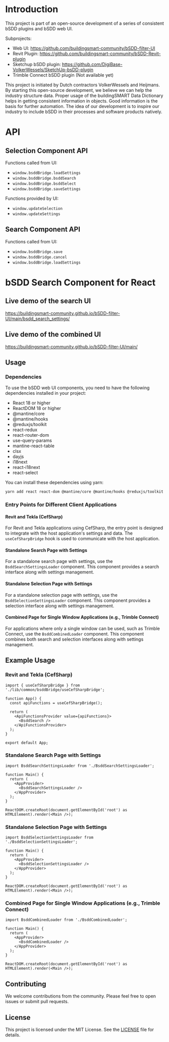 # Introduction
This project is part of an open-source development of a series of consistent bSDD plugins and bSDD web UI.


Subprojects:
- Web UI: https://github.com/buildingsmart-community/bSDD-filter-UI
- Revit Plugin: https://github.com/buildingsmart-community/bSDD-Revit-plugin
- Sketchup bSDD plugin: https://github.com/DigiBase-VolkerWessels/SketchUp-bsDD-plugin
- Trimble Connect bSDD plugin (Not available yet)

This project is initiated by Dutch contractors VolkerWessels and Heijmans. By starting this open-source development, we believe we can help the industry structure data. Proper usage of the buildingSMART Data Dictionary helps in getting consistent information in objects. Good information is the basis for further automation. The idea of our development is to inspire our industry to include bSDD in their processes and software products natively.

# API
## Selection Component API
Functions called from UI:
* `window.bsddBridge.loadSettings`
* `window.bsddBridge.bsddSearch`
* `window.bsddBridge.bsddSelect`
* `window.bsddBridge.saveSettings`
 
Functions provided by UI:
* `window.updateSelection`
* `window.updateSettings`

## Search Component API
Functions called from UI:
* `window.bsddBridge.save`
* `window.bsddBridge.cancel`
* `window.bsddBridge.loadSettings`

# bSDD Search Component for React

## Live demo of the search UI
https://buildingsmart-community.github.io/bSDD-filter-UI/main/bsdd_search_settings/

## Live demo of the combined UI
https://buildingsmart-community.github.io/bSDD-filter-UI/main/

## Usage

### Dependencies
To use the bSDD web UI components, you need to have the following dependencies installed in your project:
- React 18 or higher
- ReactDOM 18 or higher
- @mantine/core
- @mantine/hooks
- @reduxjs/toolkit
- react-redux
- react-router-dom
- use-query-params
- mantine-react-table
- clsx
- dayjs
- i18next
- react-i18next
- react-select

You can install these dependencies using yarn:

```bash
yarn add react react-dom @mantine/core @mantine/hooks @reduxjs/toolkit react-redux react-router-dom use-query-params mantine-react-table clsx dayjs i18next react-i18next react-select
```

### Entry Points for Different Client Applications

#### Revit and Tekla (CefSharp)
For Revit and Tekla applications using CefSharp, the entry point is designed to integrate with the host application's settings and data. The `useCefSharpBridge` hook is used to communicate with the host application.

#### Standalone Search Page with Settings
For a standalone search page with settings, use the `BsddSearchSettingsLoader` component. This component provides a search interface along with settings management.

#### Standalone Selection Page with Settings
For a standalone selection page with settings, use the `BsddSelectionSettingsLoader` component. This component provides a selection interface along with settings management.

#### Combined Page for Single Window Applications (e.g., Trimble Connect)
For applications where only a single window can be used, such as Trimble Connect, use the `BsddCombinedLoader` component. This component combines both search and selection interfaces along with settings management.

## Example Usage

### Revit and Tekla (CefSharp)
```tsx
import { useCefSharpBridge } from './lib/common/bsddBridge/useCefSharpBridge';

function App() {
  const apiFunctions = useCefSharpBridge();

  return (
    <ApiFunctionsProvider value={apiFunctions}>
      <BsddSearch />
    </ApiFunctionsProvider>
  );
}

export default App;
```

### Standalone Search Page with Settings
```tsx
import BsddSearchSettingsLoader from './BsddSearchSettingsLoader';

function Main() {
  return (
    <AppProvider>
      <BsddSearchSettingsLoader />
    </AppProvider>
  );
}

ReactDOM.createRoot(document.getElementById('root') as HTMLElement).render(<Main />);
```

### Standalone Selection Page with Settings
```tsx
import BsddSelectionSettingsLoader from './BsddSelectionSettingsLoader';

function Main() {
  return (
    <AppProvider>
      <BsddSelectionSettingsLoader />
    </AppProvider>
  );
}

ReactDOM.createRoot(document.getElementById('root') as HTMLElement).render(<Main />);
```

### Combined Page for Single Window Applications (e.g., Trimble Connect)
```tsx
import BsddCombinedLoader from './BsddCombinedLoader';

function Main() {
  return (
    <AppProvider>
      <BsddCombinedLoader />
    </AppProvider>
  );
}

ReactDOM.createRoot(document.getElementById('root') as HTMLElement).render(<Main />);
```

## Contributing
We welcome contributions from the community. Please feel free to open issues or submit pull requests.

## License
This project is licensed under the MIT License. See the [LICENSE](LICENSE) file for details.
